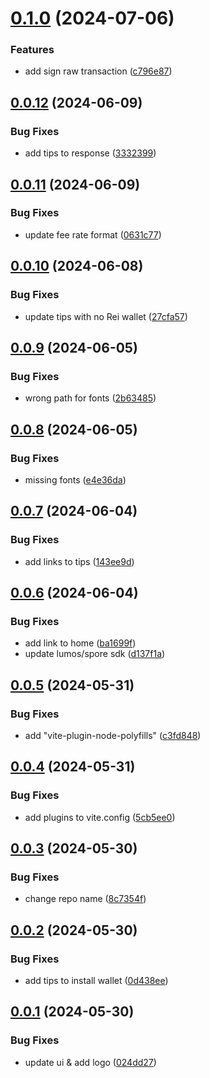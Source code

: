 # [0.1.0](https://github.com/TeamTaoist/reiwallet-dapp-demo/compare/v0.0.12...v0.1.0) (2024-07-06)


### Features

* add sign raw transaction ([c796e87](https://github.com/TeamTaoist/reiwallet-dapp-demo/commit/c796e87ae8f6bb1ae108e5d1827bcf7f11774dc6))



## [0.0.12](https://github.com/TeamTaoist/reiwallet-dapp-demo/compare/v0.0.11...v0.0.12) (2024-06-09)


### Bug Fixes

* add tips to  response ([3332399](https://github.com/TeamTaoist/reiwallet-dapp-demo/commit/3332399ea62d36434ee2cbff61f0aec3a84407c5))



## [0.0.11](https://github.com/TeamTaoist/reiwallet-dapp-demo/compare/v0.0.10...v0.0.11) (2024-06-09)


### Bug Fixes

* update fee rate format ([0631c77](https://github.com/TeamTaoist/reiwallet-dapp-demo/commit/0631c7707260cc713d2ea8a941992275c28825bb))



## [0.0.10](https://github.com/TeamTaoist/reiwallet-dapp-demo/compare/v0.0.9...v0.0.10) (2024-06-08)


### Bug Fixes

* update tips with no Rei wallet ([27cfa57](https://github.com/TeamTaoist/reiwallet-dapp-demo/commit/27cfa57e982ef1b67d936c276c9d10c8a942bcde))



## [0.0.9](https://github.com/TeamTaoist/reiwallet-dapp-demo/compare/v0.0.8...v0.0.9) (2024-06-05)


### Bug Fixes

* wrong path for fonts ([2b63485](https://github.com/TeamTaoist/reiwallet-dapp-demo/commit/2b63485cc5852c2db65ab9a2feb0d8f37d864669))



## [0.0.8](https://github.com/TeamTaoist/reiwallet-dapp-demo/compare/v0.0.7...v0.0.8) (2024-06-05)


### Bug Fixes

* missing fonts ([e4e36da](https://github.com/TeamTaoist/reiwallet-dapp-demo/commit/e4e36dab282b68fdb5c034355d1b6fb28d319ed3))



## [0.0.7](https://github.com/TeamTaoist/reiwallet-dapp-demo/compare/v0.0.6...v0.0.7) (2024-06-04)


### Bug Fixes

* add links to tips ([143ee9d](https://github.com/TeamTaoist/reiwallet-dapp-demo/commit/143ee9de2ba40963a4ca2d565e9d0b8ce30db929))



## [0.0.6](https://github.com/TeamTaoist/reiwallet-dapp-demo/compare/v0.0.5...v0.0.6) (2024-06-04)


### Bug Fixes

* add link to home ([ba1699f](https://github.com/TeamTaoist/reiwallet-dapp-demo/commit/ba1699f9af7d9c6b4698a094a03bf583802f7297))
* update lumos/spore sdk ([d137f1a](https://github.com/TeamTaoist/reiwallet-dapp-demo/commit/d137f1a2c268f0d2477a1a1bb5e3f4e4cf0b76c5))



## [0.0.5](https://github.com/TeamTaoist/reiwallet-dapp-demo/compare/v0.0.4...v0.0.5) (2024-05-31)


### Bug Fixes

* add "vite-plugin-node-polyfills" ([c3fd848](https://github.com/TeamTaoist/reiwallet-dapp-demo/commit/c3fd8484d911d22e96c6eb65a5d3be8fa5e9b0f3))



## [0.0.4](https://github.com/TeamTaoist/reiwallet-dapp-demo/compare/v0.0.3...v0.0.4) (2024-05-31)


### Bug Fixes

* add plugins to vite.config ([5cb5ee0](https://github.com/TeamTaoist/reiwallet-dapp-demo/commit/5cb5ee0c19401471735f587cf4666b89b32be0ce))



## [0.0.3](https://github.com/TeamTaoist/reiwallet-dapp-demo/compare/v0.0.2...v0.0.3) (2024-05-30)


### Bug Fixes

* change repo name ([8c7354f](https://github.com/TeamTaoist/reiwallet-dapp-demo/commit/8c7354f53168089fc0ce94fbfd1aac1eacdfc27d))



## [0.0.2](https://github.com/TeamTaoist/reiwallet-dapp-demo/compare/v0.0.1...v0.0.2) (2024-05-30)


### Bug Fixes

* add tips to install wallet ([0d438ee](https://github.com/TeamTaoist/reiwallet-dapp-demo/commit/0d438ee88d17e681459b79697a12db7d474f2c53))



## [0.0.1](https://github.com/TeamTaoist/reiwallet-dapp-demo/compare/024dd27c592b6346e4749616f12e580072259614...v0.0.1) (2024-05-30)


### Bug Fixes

* update ui & add logo ([024dd27](https://github.com/TeamTaoist/reiwallet-dapp-demo/commit/024dd27c592b6346e4749616f12e580072259614))




